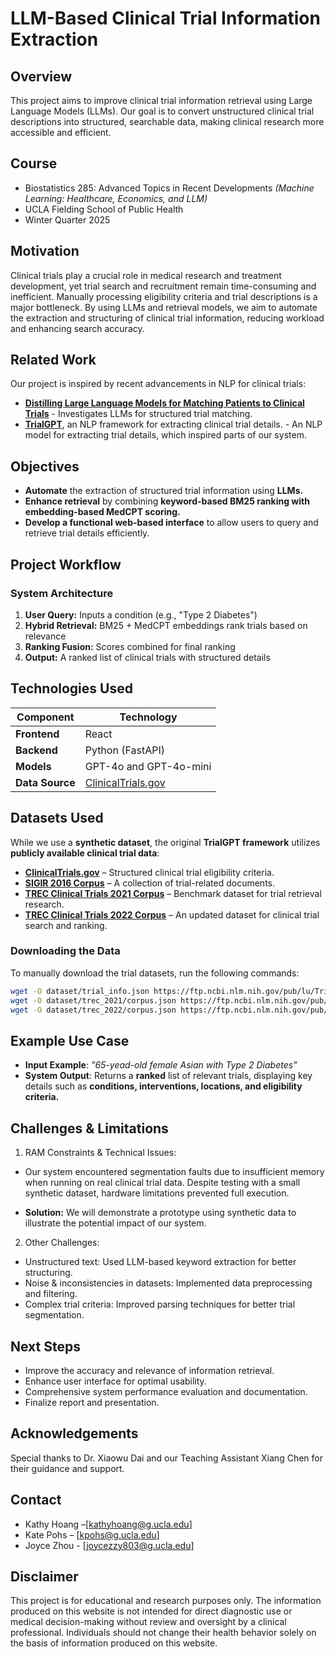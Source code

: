 # LLM-Based Clinical Trial Information Extraction

## Overview

This project aims to improve clinical trial information retrieval using Large Language Models (LLMs). Our goal is to convert unstructured clinical trial descriptions into structured, searchable data, making clinical research more accessible and efficient.

## Course
- Biostatistics 285: Advanced Topics in Recent Developments *(Machine Learning: Healthcare, Economics, and LLM)*
- UCLA Fielding School of Public Health
- Winter Quarter 2025

## Motivation
Clinical trials play a crucial role in medical research and treatment development, yet trial search and recruitment remain time-consuming and inefficient. Manually processing eligibility criteria and trial descriptions is a major bottleneck. By using LLMs and retrieval models, we aim to automate the extraction and structuring of clinical trial information, reducing workload and enhancing search accuracy.

## Related Work  
Our project is inspired by recent advancements in NLP for clinical trials: 
- **[Distilling Large Language Models for Matching Patients to Clinical Trials](https://arxiv.org/abs/2312.09958)** - Investigates LLMs for structured trial matching.
- **[TrialGPT](https://github.com/ncbi-nlp/TrialGPT)**, an NLP framework for extracting clinical trial details. - An NLP model for extracting trial details, which inspired parts of our system.


## Objectives
- **Automate** the extraction of structured trial information using **LLMs.**
- **Enhance retrieval** by combining **keyword-based BM25 ranking with embedding-based MedCPT scoring.**
- **Develop a functional web-based interface** to allow users to query and retrieve trial details efficiently.

## Project Workflow

### System Architecture
1. **User Query:** Inputs a condition (e.g., "Type 2 Diabetes")
2. **Hybrid Retrieval:** BM25 + MedCPT embeddings rank trials based on relevance
3. **Ranking Fusion:** Scores combined for final ranking
4. **Output:** A ranked list of clinical trials with structured details

## **Technologies Used**
| **Component**   | **Technology**  |
|----------------|----------------|
| **Frontend**   | React |
| **Backend**    | Python (FastAPI) |
| **Models**     | GPT-4o and GPT-4o-mini |
| **Data Source** | [ClinicalTrials.gov](https://clinicaltrials.gov/) |


## **Datasets Used**
While we use a **synthetic dataset**, the original **TrialGPT framework** utilizes **publicly available clinical trial data**:

- **[ClinicalTrials.gov](https://clinicaltrials.gov/)** – Structured clinical trial eligibility criteria.
- **[SIGIR 2016 Corpus](https://data.csiro.au/collection/csiro:17152)** – A collection of trial-related documents.
- **[TREC Clinical Trials 2021 Corpus](https://www.trec-cds.org/2021.html)** – Benchmark dataset for trial retrieval research.
- **[TREC Clinical Trials 2022 Corpus](https://www.trec-cds.org/2022.html)** – An updated dataset for clinical trial search and ranking.

### **Downloading the Data**
To manually download the trial datasets, run the following commands:

```bash
wget -O dataset/trial_info.json https://ftp.ncbi.nlm.nih.gov/pub/lu/TrialGPT/trial_info.json
wget -O dataset/trec_2021/corpus.json https://ftp.ncbi.nlm.nih.gov/pub/lu/TrialGPT/trec_2021.json
wget -O dataset/trec_2022/corpus.json https://ftp.ncbi.nlm.nih.gov/pub/lu/TrialGPT/trec_2022.json
```



## Example Use Case
- **Input Example**: *"65-yead-old female Asian with Type 2 Diabetes"*
- **System Output**: Returns a **ranked** list of relevant trials, displaying key details such as **conditions, interventions, locations, and eligibility criteria.** 

## Challenges & Limitations
1. RAM Constraints & Technical Issues:
- Our system encountered segmentation faults due to insufficient memory when running on real clinical trial data. Despite testing with a small synthetic dataset, hardware limitations prevented full execution.
  
- **Solution:** We will demonstrate a prototype using synthetic data to illustrate the potential impact of our system.
2. Other Challenges:
- Unstructured text: Used LLM-based keyword extraction for better structuring.
- Noise & inconsistencies in datasets: Implemented data preprocessing and filtering.
- Complex trial criteria: Improved parsing techniques for better trial segmentation.

## Next Steps
- Improve the accuracy and relevance of information retrieval.
- Enhance user interface for optimal usability.
- Comprehensive system performance evaluation and documentation.
- Finalize report and presentation.

## Acknowledgements
Special thanks to Dr. Xiaowu Dai and our Teaching Assistant Xiang Chen for their guidance and support.

## Contact
- Kathy Hoang –[kathyhoang@g.ucla.edu]
- Kate Pohs – [kpohs@g.ucla.edu]
- Joyce Zhou - [joycezzy803@g.ucla.edu]

## Disclaimer
This project is for educational and research purposes only. The information produced on this website is not intended for direct diagnostic use or medical decision-making without review and oversight by a clinical professional. Individuals should not change their health behavior solely on the basis of information produced on this website. 

